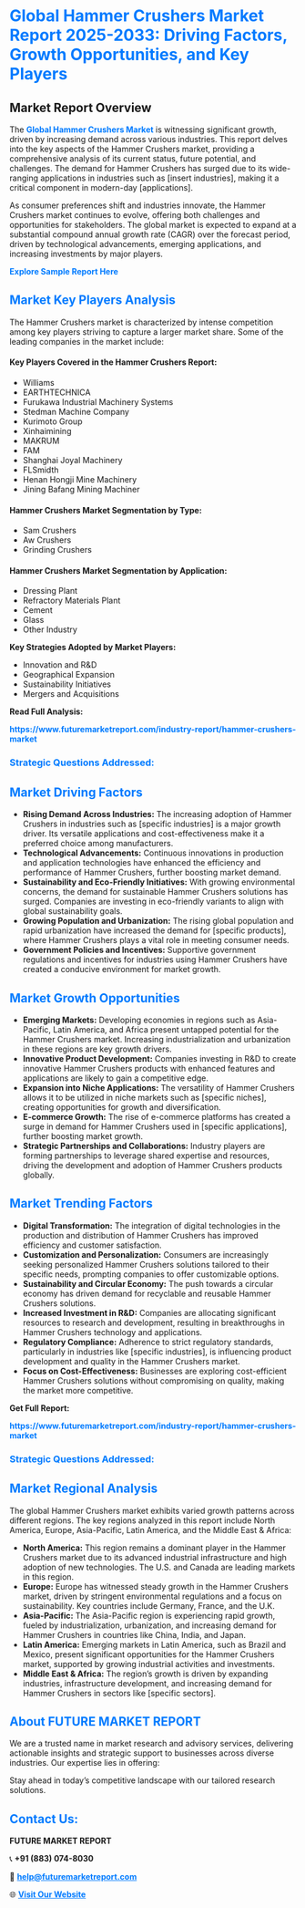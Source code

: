 <h1 style="color: #007BFF;">Global Hammer Crushers Market Report 2025-2033: Driving Factors, Growth Opportunities, and Key Players</h1>

<section id="overview">
<h2>Market Report Overview</h2>
<p>The <a href="https://www.futuremarketreport.com/industry-report/hammer-crushers-market" style="color: #007BFF; text-decoration: none;"><strong>Global Hammer Crushers Market</strong></a> is witnessing significant growth, driven by increasing demand across various industries. This report delves into the key aspects of the Hammer Crushers market, providing a comprehensive analysis of its current status, future potential, and challenges. The demand for Hammer Crushers has surged due to its wide-ranging applications in industries such as [insert industries], making it a critical component in modern-day [applications].</p>
<p>As consumer preferences shift and industries innovate, the Hammer Crushers market continues to evolve, offering both challenges and opportunities for stakeholders. The global market is expected to expand at a substantial compound annual growth rate (CAGR) over the forecast period, driven by technological advancements, emerging applications, and increasing investments by major players.</p>
</section>

<section id="overview">
<p><a href="https://www.futuremarketreport.com/request-sample/reportId=91672" style="color: #007BFF; text-decoration: none;"><strong>Explore Sample Report Here</strong></a></p>
</section>

<section id="key-players">
<h2 style="color: #007BFF;">Market Key Players Analysis</h2>
<p>The Hammer Crushers market is characterized by intense competition among key players striving to capture a larger market share. Some of the leading companies in the market include:</p>
<h4>Key Players Covered in the Hammer Crushers Report:</h4>
<ul><li>Williams</li><li>EARTHTECHNICA</li><li>Furukawa Industrial Machinery Systems</li><li>Stedman Machine Company</li><li>Kurimoto Group</li><li>Xinhaimining</li><li>MAKRUM</li><li>FAM</li><li>Shanghai Joyal Machinery</li><li>FLSmidth</li><li>Henan Hongji Mine Machinery</li><li>Jining Bafang Mining Machiner</li></ul>
<h4>Hammer Crushers Market Segmentation by Type:</h4>
<ul><li>Sam Crushers</li><li>Aw Crushers</li><li>Grinding Crushers</li></ul>

<h4>Hammer Crushers Market Segmentation by Application:</h4>
<ul><li>Dressing Plant</li><li>Refractory Materials Plant</li><li>Cement</li><li>Glass</li><li>Other Industry</li></ul>
<p><strong>Key Strategies Adopted by Market Players:</strong></p>
<ul>
<li>Innovation and R&D</li>
<li>Geographical Expansion</li>
<li>Sustainability Initiatives</li>
<li>Mergers and Acquisitions</li>
</ul>
</section>

<section>
<p><strong>Read Full Analysis: </strong></p><a href="https://www.futuremarketreport.com/industry-report/hammer-crushers-market" style="color: #007BFF; text-decoration: none;"><strong>https://www.futuremarketreport.com/industry-report/hammer-crushers-market</strong></a>
<h3 style="color: #007BFF;">Strategic Questions Addressed:</h3>
</section>

<section id="driving-factors">
<h2 style="color: #007BFF;">Market Driving Factors</h2>
<ul>
<li><strong>Rising Demand Across Industries:</strong> The increasing adoption of Hammer Crushers in industries such as [specific industries] is a major growth driver. Its versatile applications and cost-effectiveness make it a preferred choice among manufacturers.</li>
<li><strong>Technological Advancements:</strong> Continuous innovations in production and application technologies have enhanced the efficiency and performance of Hammer Crushers, further boosting market demand.</li>
<li><strong>Sustainability and Eco-Friendly Initiatives:</strong> With growing environmental concerns, the demand for sustainable Hammer Crushers solutions has surged. Companies are investing in eco-friendly variants to align with global sustainability goals.</li>
<li><strong>Growing Population and Urbanization:</strong> The rising global population and rapid urbanization have increased the demand for [specific products], where Hammer Crushers plays a vital role in meeting consumer needs.</li>
<li><strong>Government Policies and Incentives:</strong> Supportive government regulations and incentives for industries using Hammer Crushers have created a conducive environment for market growth.</li>
</ul>
</section>

<section id="growth-opportunities">
<h2 style="color: #007BFF;">Market Growth Opportunities</h2>
<ul>
<li><strong>Emerging Markets:</strong> Developing economies in regions such as Asia-Pacific, Latin America, and Africa present untapped potential for the Hammer Crushers market. Increasing industrialization and urbanization in these regions are key growth drivers.</li>
<li><strong>Innovative Product Development:</strong> Companies investing in R&D to create innovative Hammer Crushers products with enhanced features and applications are likely to gain a competitive edge.</li>
<li><strong>Expansion into Niche Applications:</strong> The versatility of Hammer Crushers allows it to be utilized in niche markets such as [specific niches], creating opportunities for growth and diversification.</li>
<li><strong>E-commerce Growth:</strong> The rise of e-commerce platforms has created a surge in demand for Hammer Crushers used in [specific applications], further boosting market growth.</li>
<li><strong>Strategic Partnerships and Collaborations:</strong> Industry players are forming partnerships to leverage shared expertise and resources, driving the development and adoption of Hammer Crushers products globally.</li>
</ul>
</section>

<section id="trending-factors">
<h2 style="color: #007BFF;">Market Trending Factors</h2>
<ul>
<li><strong>Digital Transformation:</strong> The integration of digital technologies in the production and distribution of Hammer Crushers has improved efficiency and customer satisfaction.</li>
<li><strong>Customization and Personalization:</strong> Consumers are increasingly seeking personalized Hammer Crushers solutions tailored to their specific needs, prompting companies to offer customizable options.</li>
<li><strong>Sustainability and Circular Economy:</strong> The push towards a circular economy has driven demand for recyclable and reusable Hammer Crushers solutions.</li>
<li><strong>Increased Investment in R&D:</strong> Companies are allocating significant resources to research and development, resulting in breakthroughs in Hammer Crushers technology and applications.</li>
<li><strong>Regulatory Compliance:</strong> Adherence to strict regulatory standards, particularly in industries like [specific industries], is influencing product development and quality in the Hammer Crushers market.</li>
<li><strong>Focus on Cost-Effectiveness:</strong> Businesses are exploring cost-efficient Hammer Crushers solutions without compromising on quality, making the market more competitive.</li>
</ul>
</section>

<section>
<p><strong>Get Full Report: </strong></p><a href="https://www.futuremarketreport.com/industry-report/hammer-crushers-market" style="color: #007BFF; text-decoration: none;"><strong>https://www.futuremarketreport.com/industry-report/hammer-crushers-market</strong></a>
<h3 style="color: #007BFF;">Strategic Questions Addressed:</h3>
</section>


<section id="regional-analysis">
<h2 style="color: #007BFF;">Market Regional Analysis</h2>
<p>The global Hammer Crushers market exhibits varied growth patterns across different regions. The key regions analyzed in this report include North America, Europe, Asia-Pacific, Latin America, and the Middle East & Africa:</p>
<ul>
<li><strong>North America:</strong> This region remains a dominant player in the Hammer Crushers market due to its advanced industrial infrastructure and high adoption of new technologies. The U.S. and Canada are leading markets in this region.</li>
<li><strong>Europe:</strong> Europe has witnessed steady growth in the Hammer Crushers market, driven by stringent environmental regulations and a focus on sustainability. Key countries include Germany, France, and the U.K.</li>
<li><strong>Asia-Pacific:</strong> The Asia-Pacific region is experiencing rapid growth, fueled by industrialization, urbanization, and increasing demand for Hammer Crushers in countries like China, India, and Japan.</li>
<li><strong>Latin America:</strong> Emerging markets in Latin America, such as Brazil and Mexico, present significant opportunities for the Hammer Crushers market, supported by growing industrial activities and investments.</li>
<li><strong>Middle East & Africa:</strong> The region’s growth is driven by expanding industries, infrastructure development, and increasing demand for Hammer Crushers in sectors like [specific sectors].</li>
</ul>
</section>

<footer>
<h2 style="color: #007BFF;">About FUTURE MARKET REPORT</h2>
<p>We are a trusted name in market research and advisory services, delivering actionable insights and strategic support to businesses across diverse industries. Our expertise lies in offering:</p>

<p>Stay ahead in today’s competitive landscape with our tailored research solutions.</p>

<h2 style="color: #007BFF;">Contact Us:</h2>
<p><strong>FUTURE MARKET REPORT</strong></p>
<p>📞 <strong>+91 (883) 074-8030</strong></p>
<p>📧 <strong><a href="mailto:help@futuremarketreport.com" style="color: #007BFF;">help@futuremarketreport.com</a></strong></p>
<p>🌐 <strong><a href="https://www.futuremarketreport.com/" style="color: #007BFF;">Visit Our Website</a></strong></p>
</footer>